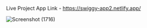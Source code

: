 Live Project App Link -  https://swiggy-app2.netlify.app/




![Screenshot (1716)](https://user-images.githubusercontent.com/116904523/234378523-9f009954-8d79-46a2-84e6-060e31cff823.png)


